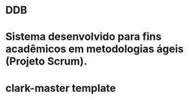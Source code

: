 # DDB
# Sistema desenvolvido para fins acadêmicos em metodologias ágeis (Projeto Scrum).
# clark-master template
